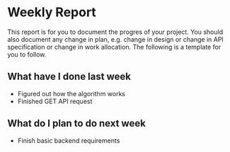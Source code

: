 # Weekly Report

This report is for you to document the progres of your project. You should also document any change in plan, e.g. change in design or change in API specification or change in work allocation. The following is a template for you to follow.

## What have I done last week

-   Figured out how the algorithm works
-   Finished GET API request

## What do I plan to do next week

-   Finish basic backend requirements
